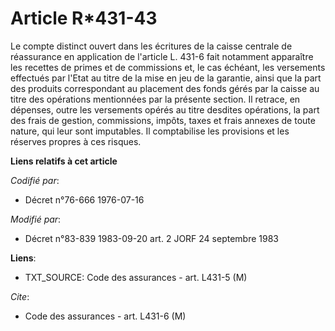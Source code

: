 # Article R*431-43

Le compte distinct ouvert dans les écritures de la caisse centrale de réassurance en application de l'article L. 431-6 fait
notamment apparaître les recettes de primes et de commissions et, le cas échéant, les versements effectués par l'Etat au
titre de la mise en jeu de la garantie, ainsi que la part des produits correspondant au placement des fonds gérés par la
caisse au titre des opérations mentionnées par la présente section. Il retrace, en dépenses, outre les versements opérés au
titre desdites opérations, la part des frais de gestion, commissions, impôts, taxes et frais annexes de toute nature, qui
leur sont imputables. Il comptabilise les provisions et les réserves propres à ces risques.

**Liens relatifs à cet article**

_Codifié par_:

  - Décret n°76-666 1976-07-16

_Modifié par_:

  - Décret n°83-839 1983-09-20 art. 2 JORF 24 septembre 1983

**Liens**:

  - TXT_SOURCE: Code des assurances - art. L431-5 (M)

_Cite_:

  - Code des assurances - art. L431-6 (M)
